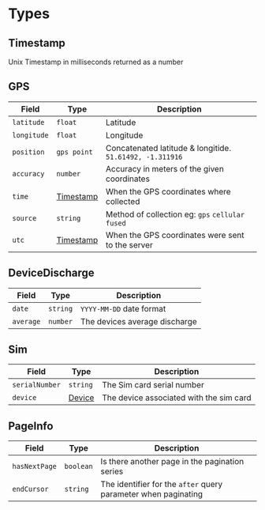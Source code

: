 # Types

## Timestamp
Unix Timestamp in milliseconds returned as a number

## GPS
| Field       | Type                    | Description                                                   |
| -----       | ----                    | -----------                                                   |
| `latitude`  | `float`                 | Latitude                                                      |
| `longitude` | `float`                 | Longitude                                                     |
| `position`  | `gps point`             | Concatenated latitude &amp; longitide. `51.61492, -1.311916`  |
| `accuracy`  | `number`                | Accuracy in meters of the given coordinates                   |
| `time`      | [Timestamp](#timestamp) | When the GPS coordinates where collected                      |
| `source`    | `string`                | Method of collection eg: `gps` `cellular` `fused`             |
| `utc`       | [Timestamp](#timestamp) | When the GPS coordinates were sent to the server              |

## DeviceDischarge
| Field     | Type     | Description                   |
| -----     | ----     | -----------                   |
| `date`    | `string` | `YYYY-MM-DD` date format      |
| `average` | `number` | The devices average discharge |

## Sim
| Field          | Type              | Description                             |
| -----          | ----              | -----------                             |
| `serialNumber` | `string`          | The Sim card serial number              |
| `device`       | [Device](#device) | The device associated with the sim card |

## PageInfo
| Field | Type | Description
|------|-----|------
|`hasNextPage`|`boolean`|Is there another page in the pagination series
|`endCursor`|`string`|The identifier for the `after` query parameter when paginating


